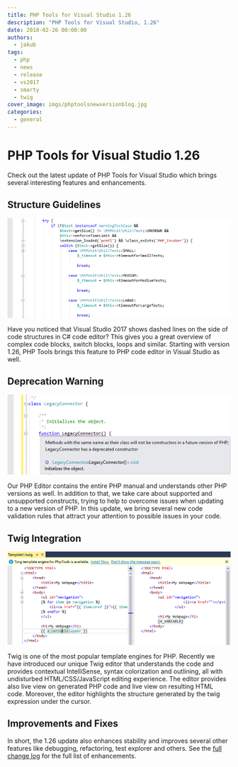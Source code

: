 ```yaml
---
title: PHP Tools for Visual Studio 1.26
description: "PHP Tools for Visual Studio, 1.26"
date: 2018-02-26 00:00:00
authors:
  - jakub
tags:
  - php
  - news
  - release
  - vs2017
  - smarty
  - twig
cover_image: imgs/phptoolsnewversionblog.jpg
categories:
  - general
---
```


# PHP Tools for Visual Studio 1.26

Check out the latest update of PHP Tools for Visual Studio which brings several interesting features and enhancements.

<!-- more -->

## Structure Guidelines

![structure_guidelines](imgs\structure_guidelines.png)

Have you noticed that Visual Studio 2017 shows dashed lines on the side of code structures in C# code editor? This gives you a great overview of complex code blocks, switch blocks, loops and similar. Starting with version 1.26, PHP Tools brings this feature to PHP code editor in Visual Studio as well.

## Deprecation Warning

![deprecation_warning](imgs\deprecation_warning.png)

Our PHP Editor contains the entire PHP manual and understands other PHP versions as well. In addition to that, we take care about supported and unsupported constructs, trying to help to overcome issues when updating to a new version of PHP. In this update, we bring several new code validation rules that attract your attention to possible issues in your code.

## Twig Integration

![twig](imgs\twig.png)

Twig is one of the most popular template engines for PHP. Recently we have introduced our unique Twig editor that understands the code and provides contextual IntelliSense, syntax colorization and outlining, all with undisturbed HTML/CSS/JavaScript editing experience. The editor provides also live view on generated PHP code and live view on resulting HTML code. Moreover, the editor highlights the structure generated by the twig expression under the cursor.

## Improvements and Fixes

In short, the 1.26 update also enhances stability and improves several other features like debugging, refactoring, test explorer and others. See the [full change log](https://www.devsense.com/download) for the full list of enhancements.